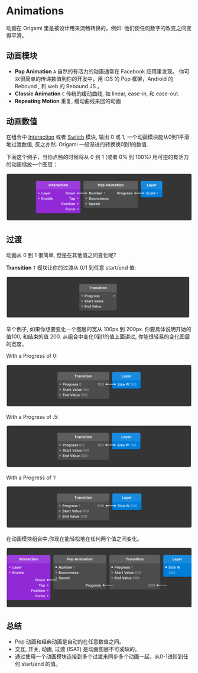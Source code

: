 # Animations

动画在 Origami 里是被设计用来流畅转换的，例如: 他们使任何数字的改变之间变得平滑。

## 动画模块

* **Pop Animation** `A` 自然的有活力的动画通常在 Facebook 应用里发现。 你可以很简单的传递数值到你的开发中，用 iOS 的 Pop 框架，Android 的 Rebound , 和 web 的 Rebound JS 。
* **Classic Animation** `C` 传统的缓动曲线, 如 linear, ease-in, 和 ease-out.
* **Repeating Motion** 重复, 缓动曲线来回的动画

## 动画数值

在组合中 [Interaction](http://origami.design/documentation/patches/builtin.layer.interaction.html) 或者 [Switch](http://origami.design/documentation/patches/builtin.switch.html) 模块, 输出 0 或 1, 一个动画模块能从0到1平滑地过渡数值, 反之亦然. Origami 一般渐进的转换换0到1的数值.

下面这个例子，当你点触的时候将从 0 到 1 \(或者 0% 到 100%\) 用可逆的有活力的动画缩放一个图层：

![](.gitbook/assets/12.png)

## 过渡

动画从 0 到 1 很简单, 但是在其他值之间变化呢?

**Transition** `T` 模块让你的过渡从 0\/1 到任意 start\/end 值:

![](.gitbook/assets/13.png)

举个例子, 如果你想要变化一个图层的宽从 100px 到 200px. 你要具体说明开始的值100, 和结束的值 200. 从组合中变化0到1的值上面讲过, 你能很轻易的变化图层的宽度。

With a Progress of 0:

![](.gitbook/assets/14.png)

With a Progress of .5:

![](.gitbook/assets/15.png)

With a Progress of 1:

![](.gitbook/assets/16.png)

在动画模块组合中,你现在能轻松地在任何两个值之间变化。

![](.gitbook/assets/17.png)

## 总结

* Pop 动画和经典动画是自动的在任意数值之间。
* 交互, 开关, 动画, 过渡 \(ISAT\) 是动画图层不可或缺的。
* 通过使用一个动画模块连接到多个过渡来同步多个动画一起，从0-1进阶到任何 start\/end 的值。

